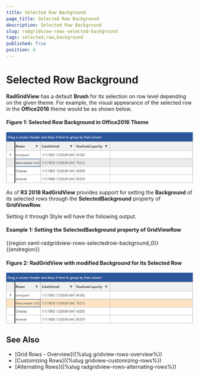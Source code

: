 ```yaml
---
title: Selected Row Background
page_title: Selected Row Background
description: Selected Row Background
slug: radgridview-rows-selected-background
tags: selected,row,background
published: True
position: 4
---
```


# Selected Row Background

__RadGridView__ has a default __Brush__ for its selection on row level depending on the given theme. For example, the visual appearance of the selected row in the __Office2016__ theme would be as shown below.

#### __Figure 1: Selected Row Background in Office2016 Theme__

![Selected Row Background in Office2016 Theme](images/RadGridView_SelectedRow_Background_01.png)

As of __R3 2018 RadGridView__ provides support for setting the __Background__ of its selected rows through the __SelectedBackground__ property of __GridViewRow__.

Setting it through Style will have the following output.

#### __Example 1: Setting the SelectedBackground property of GridViewRow__

{{region xaml-radgridview-rows-selectedrow-background_0}}
	 <Style TargetType="telerik:GridViewRow">
            <Setter Property="SelectedBackground" Value="Bisque"/>
        </Style>
{{endregion}}

#### __Figure 2: RadGridView with modified Background for its Selected Row__

![RadGridView with modified Background for its Selected Row](images/RadGridView_SelectedRow_Background_02.png)

## See Also

* [Grid Rows - Overview]({%slug gridview-rows-overview%})
* [Customizing Rows]({%slug gridview-customizing-rows%})
* [Alternating Rows]({%slug radgridview-rows-alternating-rows%})